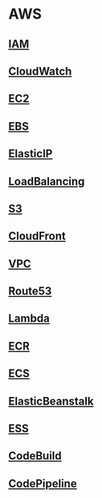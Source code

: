# AWS

## [IAM](./docs/iam.md)
## [CloudWatch](./docs/cloud_watch.md)
## [EC2](./docs/ec2.md)
## [EBS](./docs/ebs.md)
## [ElasticIP](./docs/elastic_ip.md)
## [LoadBalancing](./docs/load_balancing.md)
## [S3](./docs/s3.md)
## [CloudFront](./docs/cloud_front.md)
## [VPC](./docs/vpc.md)
## [Route53](./docs/route_53.md)
## [Lambda](./docs/lambda.md)
## [ECR](./docs/ecr.md)
## [ECS](./docs/ecs.md)
## [ElasticBeanstalk](./docs/elastic_beanstalk.md)
## [ESS](./docs/ess.md)
## [CodeBuild](./docs/code_build.md)
## [CodePipeline](./docs/code_pipeline.md)